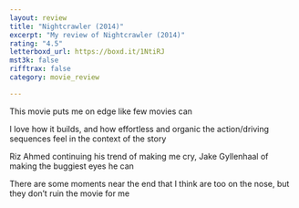 ```yaml
---
layout: review
title: "Nightcrawler (2014)"
excerpt: "My review of Nightcrawler (2014)"
rating: "4.5"
letterboxd_url: https://boxd.it/1NtiRJ
mst3k: false
rifftrax: false
category: movie_review

---
```


This movie puts me on edge like few movies can

I love how it builds, and how effortless and organic the action/driving sequences feel in the context of the story

Riz Ahmed continuing his trend of making me cry, Jake Gyllenhaal of making the buggiest eyes he can

There are some moments near the end that I think are too on the nose, but they don’t ruin the movie for me